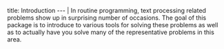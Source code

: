 title: Introduction
--- |
  In routine programming, text processing related problems show up in surprising number of occasions. The goal of this package is to introduce to various tools for solving these problems as well as to actually have you solve many of the representative problems in this area.
